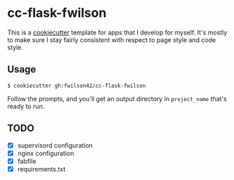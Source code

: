 # cc-flask-fwilson

This is a [cookiecutter](https://github.com/audreyr/cookiecutter) template for
apps that I develop for myself. It's mostly to make sure I stay fairly
consistent with respect to page style and code style.

## Usage

```
$ cookiecutter gh:fwilson42/cc-flask-fwilson
```

Follow the prompts, and you'll get an output directory in `project_name` that's
ready to run.

## TODO

- [x] supervisord configuration
- [x] nginx configuration
- [x] fabfile
- [x] requirements.txt
